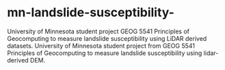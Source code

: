 # mn-landslide-susceptibility-
University of Minnesota student project GEOG 5541 Principles of Geocomputing to measure landslide susceptibility using LiDAR derived datasets. 
University of Minnesota student project from GEOG 5541 Principles of Geocomputing to measure landslide susceptibility using lidar-derived DEM.
